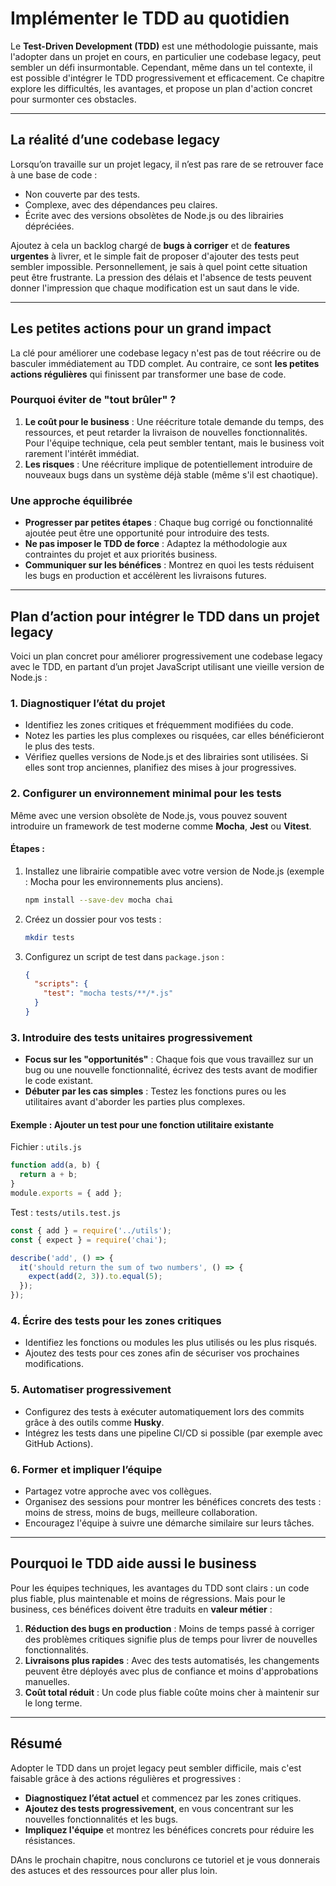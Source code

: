 # Implémenter le TDD au quotidien

Le **Test-Driven Development (TDD)** est une méthodologie puissante, mais l'adopter dans un projet en cours, en particulier une codebase legacy, peut sembler un défi insurmontable. Cependant, même dans un tel contexte, il est possible d'intégrer le TDD progressivement et efficacement. Ce chapitre explore les difficultés, les avantages, et propose un plan d'action concret pour surmonter ces obstacles.

---

## La réalité d’une codebase legacy

Lorsqu’on travaille sur un projet legacy, il n’est pas rare de se retrouver face à une base de code :
- Non couverte par des tests.
- Complexe, avec des dépendances peu claires.
- Écrite avec des versions obsolètes de Node.js ou des librairies dépréciées.

Ajoutez à cela un backlog chargé de **bugs à corriger** et de **features urgentes** à livrer, et le simple fait de proposer d'ajouter des tests peut sembler impossible. Personnellement, je sais à quel point cette situation peut être frustrante. La pression des délais et l'absence de tests peuvent donner l'impression que chaque modification est un saut dans le vide.

---

## Les petites actions pour un grand impact

La clé pour améliorer une codebase legacy n'est pas de tout réécrire ou de basculer immédiatement au TDD complet. Au contraire, ce sont **les petites actions régulières** qui finissent par transformer une base de code.

### Pourquoi éviter de "tout brûler" ?
1. **Le coût pour le business** : Une réécriture totale demande du temps, des ressources, et peut retarder la livraison de nouvelles fonctionnalités. Pour l'équipe technique, cela peut sembler tentant, mais le business voit rarement l'intérêt immédiat.
2. **Les risques** : Une réécriture implique de potentiellement introduire de nouveaux bugs dans un système déjà stable (même s'il est chaotique).

### Une approche équilibrée
- **Progresser par petites étapes** : Chaque bug corrigé ou fonctionnalité ajoutée peut être une opportunité pour introduire des tests.
- **Ne pas imposer le TDD de force** : Adaptez la méthodologie aux contraintes du projet et aux priorités business.
- **Communiquer sur les bénéfices** : Montrez en quoi les tests réduisent les bugs en production et accélèrent les livraisons futures.

---

## Plan d’action pour intégrer le TDD dans un projet legacy

Voici un plan concret pour améliorer progressivement une codebase legacy avec le TDD, en partant d’un projet JavaScript utilisant une vieille version de Node.js :

### 1. **Diagnostiquer l’état du projet**
- Identifiez les zones critiques et fréquemment modifiées du code.
- Notez les parties les plus complexes ou risquées, car elles bénéficieront le plus des tests.
- Vérifiez quelles versions de Node.js et des librairies sont utilisées. Si elles sont trop anciennes, planifiez des mises à jour progressives.

### 2. **Configurer un environnement minimal pour les tests**
Même avec une version obsolète de Node.js, vous pouvez souvent introduire un framework de test moderne comme **Mocha**, **Jest** ou **Vitest**.

#### Étapes :
1. Installez une librairie compatible avec votre version de Node.js (exemple : Mocha pour les environnements plus anciens).
   ```bash
   npm install --save-dev mocha chai
   ```
2. Créez un dossier pour vos tests :
   ```bash
   mkdir tests
   ```
3. Configurez un script de test dans `package.json` :
   ```json
   {
     "scripts": {
       "test": "mocha tests/**/*.js"
     }
   }
   ```

### 3. **Introduire des tests unitaires progressivement**
- **Focus sur les "opportunités"** : Chaque fois que vous travaillez sur un bug ou une nouvelle fonctionnalité, écrivez des tests avant de modifier le code existant.
- **Débuter par les cas simples** : Testez les fonctions pures ou les utilitaires avant d'aborder les parties plus complexes.

#### Exemple : Ajouter un test pour une fonction utilitaire existante
Fichier : `utils.js`
```javascript
function add(a, b) {
  return a + b;
}
module.exports = { add };
```

Test : `tests/utils.test.js`
```javascript
const { add } = require('../utils');
const { expect } = require('chai');

describe('add', () => {
  it('should return the sum of two numbers', () => {
    expect(add(2, 3)).to.equal(5);
  });
});
```

### 4. **Écrire des tests pour les zones critiques**
- Identifiez les fonctions ou modules les plus utilisés ou les plus risqués.
- Ajoutez des tests pour ces zones afin de sécuriser vos prochaines modifications.

### 5. **Automatiser progressivement**
- Configurez des tests à exécuter automatiquement lors des commits grâce à des outils comme **Husky**.
- Intégrez les tests dans une pipeline CI/CD si possible (par exemple avec GitHub Actions).

### 6. **Former et impliquer l’équipe**
- Partagez votre approche avec vos collègues.
- Organisez des sessions pour montrer les bénéfices concrets des tests : moins de stress, moins de bugs, meilleure collaboration.
- Encouragez l'équipe à suivre une démarche similaire sur leurs tâches.

---

## Pourquoi le TDD aide aussi le business

Pour les équipes techniques, les avantages du TDD sont clairs : un code plus fiable, plus maintenable et moins de régressions. Mais pour le business, ces bénéfices doivent être traduits en **valeur métier** :

1. **Réduction des bugs en production** : Moins de temps passé à corriger des problèmes critiques signifie plus de temps pour livrer de nouvelles fonctionnalités.
2. **Livraisons plus rapides** : Avec des tests automatisés, les changements peuvent être déployés avec plus de confiance et moins d'approbations manuelles.
3. **Coût total réduit** : Un code plus fiable coûte moins cher à maintenir sur le long terme.

---

## Résumé

Adopter le TDD dans un projet legacy peut sembler difficile, mais c'est faisable grâce à des actions régulières et progressives :
- **Diagnostiquez l’état actuel** et commencez par les zones critiques.
- **Ajoutez des tests progressivement**, en vous concentrant sur les nouvelles fonctionnalités et les bugs.
- **Impliquez l'équipe** et montrez les bénéfices concrets pour réduire les résistances.

DAns le prochain chapitre, nous conclurons ce tutoriel et je vous donnerais des astuces et des ressources pour aller plus loin.

